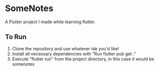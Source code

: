 # SomeNotes

A Flutter project I made while learning flutter.

## To Run

1. Clone the repository and use whatever ide you'd like!
2. Install all necessary dependencies with "Run flutter pub get ."
3. Execute "flutter run" from the project directory, in this case it would be somenotes
